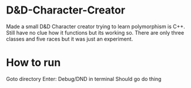 # D&D-Character-Creator
Made a small D&amp;D Character creator trying to learn polymorphism is C++. Still have no clue how it functions but its working so. There are only three classes and five races but it was just an experiment.

# How to run
Goto directory
Enter: Debug/DND in terminal
Should go do thing
